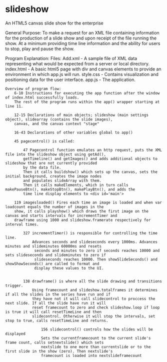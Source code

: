 slideshow
=========

An HTML5 canvas slide show for the enterprise

General Purpose: To make a request for an XML file containing information for the production of a slide show and upon
receipt of the file running the show. At a minimum providing time line information and the ability for users to stop,
play and pause the show.

Program Explanation:
    Files: Add.xml - A sample file of XML data representing what would be expected from a server or local directory.
           index.html - A basic html5 page with div and canvas elements to provide an environment in which app.js will
                        run.
           style.css - Contains visualization and positioning data for the user interface.
           app.js - The application.
           
    Overview of program flow:
        6-10 Instructions for executing the app function after the window of index.html successfully loads.
        The rest of the program runs within the app() wrapper starting at line 11.
        
        12-15 Declarations of main objects; slideshow (main settings object), slidearray (contains the slide images),
        canvas, and the canvas context "stage"
        
        16-43 Declarations of other variables global to app()
        
        45 pagecontrol() is called:
            
            47 Pagecontrol function emulates an http request, puts the XML file into the slideshow object using getAd(),
            getTimeline() and getImages() and adds additional objects to slideshow that are not currently provided
            by the data file.
            Then it calls buildshow() which sets up the canvas, sets the initial background, creates the image nodes
            and populates slideArray with them.
            Then it calls makeElements, which in turn calls makePauseBtn(), makeStopBtn(), makePlayBtn(), and adds the 
            time line display elements to <div id='main'>
            
        119 imagesloaded() Fires each time an image is loaded and when var loadcount equals the number of images in the
        show, it calls playshow() which draws the first image on the canvas and starts intervals for incrementTimer and 
        drawframe using 1000 and slideshow.framerate respectively for interval times.
        
            327 incrementTimer() is responsible for controlling the time line.
                Advances seconds and slideseconds every 1000ms. Advances minutes and slideminutes 60000ms and resets
                 seconds and minutes to zero if seconds reaches 10000 and sets slideseconds and slideminutes to zero if 
                 slideseconds reaches 10000. Then showSlideSeconds() and showShowSeconds() are called to format and 
                 display these values to the UI.
                 
            
            138 drawframe() is where all the slide drawing and transitions trigger.
                Using framecount and slideshow.totalframes it determines if all the slides in the series have run and if
                they have not it will call slidecontrol to proccess the next slide. If all the slide have run it will
                reset framecount to zero and check slideshow.loop if loop is true it will call resetTimeLine and then
                slidecontrol. Otherwise it will stop the intervals, set stop to true, calls resetTimeLine and returns.
                
                    156 slidecontrol() controls how the slides will be displayed
                    Sets the currentframecount to the current slide's frame count, calls setnextslide() which sets
                    nextslide to one more than currentslide or to the first slide in the show (zero). Then nextslide's
                    framecount is loaded into nextslideframecount
        
        
           
        
    
